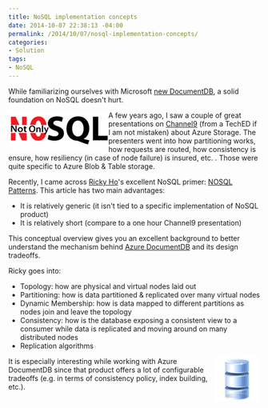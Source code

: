 ```yaml
---
title: NoSQL implementation concepts
date: 2014-10-07 22:38:13 -04:00
permalink: /2014/10/07/nosql-implementation-concepts/
categories:
- Solution
tags:
- NoSQL
---
```

<p>While familiarizing ourselves with Microsoft <a href="http://vincentlauzon.wordpress.com/2014/09/18/digest-documentdb-resource-model-and-concepts/">new DocumentDB</a>, a solid foundation on NoSQL doesn't hurt.
</p><p><img align="left" src="/assets/2014/10/nosql-implementation-concepts/100814_0257_nosqlimplem1.png" alt="" />A few years ago, I saw a couple of great presentations on <a href="http://channel9.msdn.com/">Channel9</a> (from a TechED if I am not mistaken) about Azure Storage.  The presenters went into how partitioning works, how requests are routed, how consistency is ensure, how resiliency (in case of node failure) is insured, etc.  .  Those were quite specific to Azure Blob &amp; Table storage.
</p><p>Recently, I came across <a href="http://cloud.dzone.com/users/riho">Ricky Ho</a>'s excellent NoSQL primer:  <a href="http://cloud.dzone.com/news/nosql-patterns">NOSQL Patterns</a>.  This article has two main advantages:
</p><ul><li>It is relatively generic (it isn't tied to a specific implementation of NoSQL product)
</li><li>It is relatively short (compare to a one hour Channel9 presentation)
</li></ul><p>This conceptual overview gives you an excellent background to better understand the mechanism behind <a href="http://vincentlauzon.wordpress.com/2014/09/08/azure-documentdb-first-use-cases/">Azure DocumentDB</a> and its design tradeoffs.
</p><p>Ricky goes into:
</p><ul><li>Topology:  how are physical and virtual nodes laid out
</li><li>Partitioning:  how is data partitioned &amp; replicated over many virtual nodes
</li><li>Dynamic Membership:  how is data mapped to different partitions as nodes join and leave the topology
</li><li>Consistency:  how is the database exposing a consistent view to a consumer while data is replicated and moving around on many distributed nodes
</li><li>Replication algorithms
</li></ul><p><img align="right" src="/assets/2014/10/nosql-implementation-concepts/100814_0257_nosqlimplem2.png" alt="" /> It is especially interesting while working with Azure DocumentDB since that product offers a lot of configurable tradeoffs (e.g. in terms of consistency policy, index building, etc.).</p>